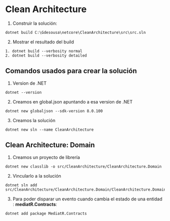 # Clean Architecture

1. Construir la solución: 
```
dotnet build C:\Gdesousa\netcore\CleanArchitecture\src\src.sln
```

2. Mostrar el resultado del build

```
1. dotnet build --verbosity normal
2. dotnet build --verbosity detailed
```

## Comandos usados para crear la solución

1. Version de .NET
```
dotnet --version
```

2. Creamos en global.json apuntando a esa version de .NET
```
dotnet new globaljson --sdk-version 8.0.100
```

3. Creamos la solución
```
dotnet new sln --name CleanArchitecture
```

## Clean Architecture: Domain

1. Creamos un proyecto de librería 
```
dotnet new classlib -o src/CleanArchitecture/CleanArchitecture.Domain
```

2. Vincularlo a la solución
```
dotnet sln add src/CleanArchitecture/CleanArchitecture.Domain/CleanArchitecture.Domain.csproj
```

3. Para poder disparar un evento cuando cambia el estado de una entidad :  **mediatR.Contracts**: 
```
dotnet add package MediatR.Contracts
```